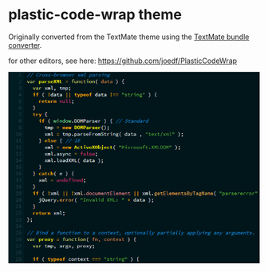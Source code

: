 # plastic-code-wrap theme

Originally converted from the TextMate theme using the [TextMate bundle converter](http://flight-manual.atom.io/hacking-atom/sections/converting-from-textmate/).

for other editors, see here: https://github.com/joedf/PlasticCodeWrap

![screenshot](https://github.com/joedf/PlasticCodeWrap/raw/master/preview.png)

